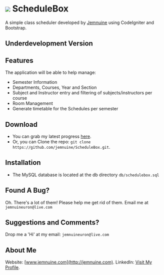 # <img src="http://s3.postimg.org/kix8o07n3/logo.png"> ScheduleBox

A simple class scheduler developed by [Jemnuine](https://github.com/jemnuine) using CodeIgniter and Bootstrap.

## Underdevelopment Version


## Features

The application will be able to help manage:

* Semester Information
* Departments, Courses, Year and Section
* Subject and Instructor entry and filtering of subjects/instructors per course
* Room Management
* Generate timetable for the Schedules per semester

## Download

* You can grab my latest progress [here](https://github.com/jemnuine/ScheduleBox/archive/master.zip).
* Or, you can Clone the repo: `git clone https://github.com/jemnuine/ScheduleBox.git`.

## Installation
* The MySQL database is located at the db directory `db/schedulebox.sql`

## Found A Bug?

Oh. There's a lot of them! Please help me get rid of them. Email me at `jemnuineuron@live.com`

## Suggestions and Comments? 

Drop me a 'Hi' at my email: `jemnuineuron@live.com`

## About Me

Website: [www.jemnuine.com](http://jemnuine.com).
LinkedIn: [Visit My Profile](http://ph.linkedin.com/pub/leo-jeremiah-vicente/15/918/203).
